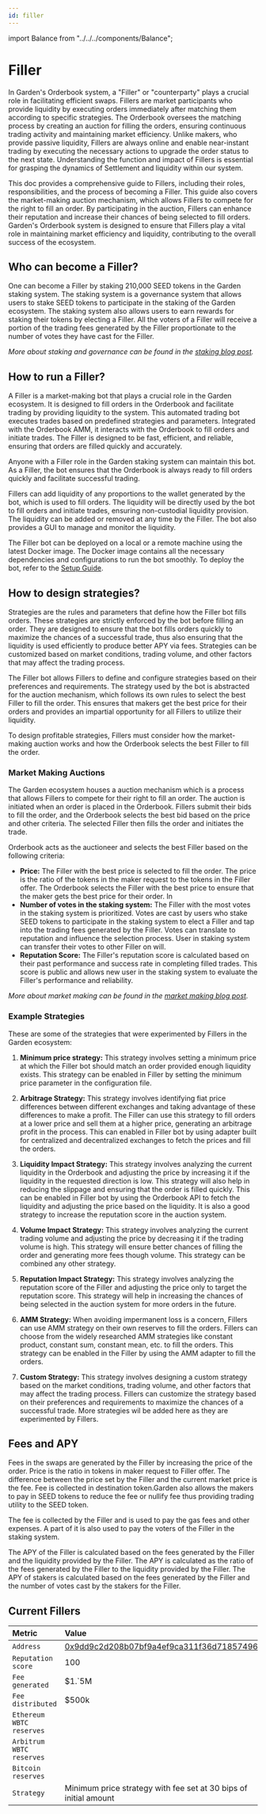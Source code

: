 ```yaml
---
id: filler
---
```


import Balance from "../../../components/Balance";

# Filler

In Garden's Orderbook system, a "Filler" or "counterparty" plays a crucial role in facilitating efficient swaps. Fillers are market participants who provide liquidity by executing orders immediately after matching them according to specific strategies. The Orderbook oversees the matching process by creating an auction for filling the orders, ensuring continuous trading activity and maintaining market efficiency. Unlike makers, who provide passive liquidity, Fillers are always online and enable near-instant trading by executing the necessary actions to upgrade the order status to the next state. Understanding the function and impact of Fillers is essential for grasping the dynamics of Settlement and liquidity within our system.

This doc provides a comprehensive guide to Fillers, including their roles, responsibilities, and the process of becoming a Filler. This guide also covers the market-making auction mechanism, which allows Fillers to compete for the right to fill an order. By participating in the auction, Fillers can enhance their reputation and increase their chances of being selected to fill orders. Garden's Orderbook system is designed to ensure that Fillers play a vital role in maintaining market efficiency and liquidity, contributing to the overall success of the ecosystem.

## Who can become a Filler?

One can become a Filler by staking 210,000 SEED tokens in the Garden staking system. The staking system is a governance system that allows users to stake SEED tokens to participate in the staking of the Garden ecosystem. The staking system also allows users to earn rewards for staking their tokens by electing a Filler. All the voters of a Filler will receive a portion of the trading fees generated by the Filler proportionate to the number of votes they have cast for the Filler.

_More about staking and governance can be found in the [staking blog post](https://garden.finance/blogs/staking-is-live/)._

## How to run a Filler?

A Filler is a market-making bot that plays a crucial role in the Garden ecosystem. It is designed to fill orders in the Orderbook and facilitate trading by providing liquidity to the system. This automated trading bot executes trades based on predefined strategies and parameters. Integrated with the Orderbook AMM, it interacts with the Orderbook to fill orders and initiate trades. The Filler is designed to be fast, efficient, and reliable, ensuring that orders are filled quickly and accurately.

Anyone with a Filler role in the Garden staking system can maintain this bot. As a Filler, the bot ensures that the Orderbook is always ready to fill orders quickly and facilitate successful trading.

Fillers can add liquidity of any proportions to the wallet generated by the bot, which is used to fill orders. The liquidity will be directly used by the bot to fill orders and initiate trades, ensuring non-custodial liquidity provision. The liquidity can be added or removed at any time by the Filler. The bot also provides a GUI to manage and monitor the liquidity.

The Filler bot can be deployed on a local or a remote machine using the latest Docker image. The Docker image contains all the necessary dependencies and configurations to run the bot smoothly. To deploy the bot, refer to the [Setup Guide](https://github.com/catalogfi/cobi/tree/feat/readme?tab=readme-ov-file#setup).

## How to design strategies?

Strategies are the rules and parameters that define how the Filler bot fills orders. These strategies are strictly enforced by the bot before filling an order. They are designed to ensure that the bot fills orders quickly to maximize the chances of a successful trade, thus also ensuring that the liquidity is used efficiently to produce better APY via fees. Strategies can be customized based on market conditions, trading volume, and other factors that may affect the trading process.

The Filler bot allows Fillers to define and configure strategies based on their preferences and requirements. The strategy used by the bot is abstracted for the auction mechanism, which follows its own rules to select the best Filler to fill the order. This ensures that makers get the best price for their orders and provides an impartial opportunity for all Fillers to utilize their liquidity.

To design profitable strategies, Fillers must consider how the market-making auction works and how the Orderbook selects the best Filler to fill the order.

### Market Making Auctions

The Garden ecosystem houses a auction mechanism which is a process that allows Fillers to compete for their right to fill an order. The auction is initiated when an order is placed in the Orderbook. Fillers submit their bids to fill the order, and the Orderbook selects the best bid based on the price and other criteria. The selected Filler then fills the order and initiates the trade.

Orderbook acts as the auctioneer and selects the best Filler based on the following criteria:

- **Price:** The Filler with the best price is selected to fill the order. The price is the ratio of the tokens in the maker request to the tokens in the Filler offer. The Orderbook selects the Filler with the best price to ensure that the maker gets the best price for their order. In
- **Number of votes in the staking system:** The Filler with the most votes in the staking system is prioritized. Votes are cast by users who stake SEED tokens to participate in the staking system to elect a Filler and tap into the trading fees generated by the Filler. Votes can translate to reputation and influence the selection process. User in staking system can transfer their votes to other Filler on will.
- **Reputation Score:** The Filler's reputation score is calculated based on their past performance and success rate in completing filled trades. This score is public and allows new user in the staking system to evaluate the Filler's performance and reliability.

_More about market making can be found in the [market making blog post](https://garden.finance/blogs/market-making-and-staking/)._

### Example Strategies

These are some of the strategies that were experimented by Fillers in the Garden ecosystem:

1. **Minimum price strategy:** This strategy involves setting a minimum price at which the Filler bot should match an order provided enough liquidity exists. This strategy can be enabled in Filler by setting the minimum price parameter in the configuration file.

2. **Arbitrage Strategy:** This strategy involves identifying fiat price differences between different exchanges and taking advantage of these differences to make a profit. The Filler can use this strategy to fill orders at a lower price and sell them at a higher price, generating an arbitrage profit in the process. This can enabled in Filler bot by using adapter built for centralized and decentralized exchanges to fetch the prices and fill the orders.

3. **Liquidity Impact Strategy:** This strategy involves analyzing the current liquidity in the Orderbook and adjusting the price by increasing it if the liquidity in the requested direction is low. This strategy will also help in reducing the slippage and ensuring that the order is filled quickly. This can be enabled in Filler bot by using the Orderbook API to fetch the liquidity and adjusting the price based on the liquidity. It is also a good strategy to increase the reputation score in the auction system.

4. **Volume Impact Strategy:** This strategy involves analyzing the current trading volume and adjusting the price by decreasing it if the trading volume is high. This strategy will ensure better chances of filling the order and generating more fees though volume. This strategy can be combined any other strategy.

5. **Reputation Impact Strategy:** This strategy involves analyzing the reputation score of the Filler and adjusting the price only to target the reputation score. This strategy will help in increasing the chances of being selected in the auction system for more orders in the future.

6. **AMM Strategy:** When avoiding impermanent loss is a concern, Fillers can use AMM strategy on their own reserves to fill the orders. Fillers can choose from the widely researched AMM strategies like constant product, constant sum, constant mean, etc. to fill the orders. This strategy can be enabled in the Filler by using the AMM adapter to fill the orders.

7. **Custom Strategy:** This strategy involves designing a custom strategy based on the market conditions, trading volume, and other factors that may affect the trading process. Fillers can customize the strategy based on their preferences and requirements to maximize the chances of a successful trade. More strategies wil be added here as they are experimented by Fillers.

## Fees and APY

Fees in the swaps are generated by the Filler by increasing the price of the order. Price is the ratio in tokens in maker request to Filler offer. The difference between the price set by the Filler and the current market price is the fee. Fee is collected in destination token.Garden also allows the makers to pay in SEED tokens to reduce the fee or nullify fee thus providing trading utility to the SEED token.

The fee is collected by the Filler and is used to pay the gas fees and other expenses. A part of it is also used to pay the voters of the Filler in the staking system.

The APY of the Filler is calculated based on the fees generated by the Filler and the liquidity provided by the Filler. The APY is calculated as the ratio of the fees generated by the Filler to the liquidity provided by the Filler. The APY of stakers is calculated based on the fees generated by the Filler and the number of votes cast by the stakers for the Filler.

## Current Fillers

| Metric                   | Value                                                                                                                                                                                                                                                     |
| :----------------------- | :-------------------------------------------------------------------------------------------------------------------------------------------------------------------------------------------------------------------------------------------------------- |
| `Address`                | [0x9dd9c2d208b07bf9a4ef9ca311f36d7185749635](https://etherscan.io/address/0x9dd9c2d208b07bf9a4ef9ca311f36d7185749635)                                                                                                                                     |
| `Reputation score`       | 100                                                                                                                                                                                                                                                       |
| `Fee generated`          | $1.`5M                                                                                                                                                                                                                                                    |
| `Fee distributed`        | $500k                                                                                                                                                                                                                                                     |
| `Ethereum WBTC reserves` | [<Balance chain="Ethereum" address="0x9dd9c2d208b07bf9a4ef9ca311f36d7185749635" token="0x2260fac5e5542a773aa44fbcfedf7c193bc2c599"/>](https://etherscan.io/token/0x2260fac5e5542a773aa44fbcfedf7c193bc2c599?a=0x9dd9c2d208b07bf9a4ef9ca311f36d7185749635) |
| `Arbitrum WBTC reserves` | [<Balance chain="Arbitrum" address="0x9dd9c2d208b07bf9a4ef9ca311f36d7185749635" token="0x2f2a2543b76a4166549f7aab2e75bef0aefc5b0f"/>](https://arbiscan.io/token/0x2f2a2543b76a4166549f7aab2e75bef0aefc5b0f?a=0x9dd9c2d208b07bf9a4ef9ca311f36d7185749635)  |
| `Bitcoin reserves`       | [<Balance chain="Bitcoin" address="bc1qhww67feqfdf6xasjat88x5stqa6vzx0c6fgtnj"/>](https://mempool.space/address/bc1qhww67feqfdf6xasjat88x5stqa6vzx0c6fgtnj)                                                                                               |
| `Strategy`               | Minimum price strategy with fee set at 30 bips of initial amount                                                                                                                                                                                          |
